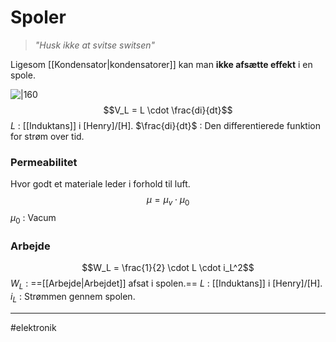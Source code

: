 # Spoler
> *"Husk ikke at svitse switsen"*

Ligesom [[Kondensator|kondensatorer]] kan man **ikke afsætte effekt** i en spole.

![|160](https://external-content.duckduckgo.com/iu/?u=https%3A%2F%2Fclipground.com%2Fimages%2Finductor-clipart-11.jpg&f=1&nofb=1&ipt=021d6a90a0352ce1d3f8da09c7f7a575fe42fbbfac1b645471a8829f2a018c63&ipo=images)
$$V_L = L \cdot \frac{di}{dt}$$
$L$ : [[Induktans]] i $[\text{Henry}]$/$[\text{H}]$.
$\frac{di}{dt}$ : Den differentierede funktion for strøm over tid.

### Permeabilitet
Hvor godt et materiale leder i forhold til luft.
$$\mu = \mu_v \cdot \mu_{0}$$
$\mu_0$ : Vacum

### Arbejde
$$W_L = \frac{1}{2} \cdot L \cdot i_L^2$$
$W_L$ : ==[[Arbejde|Arbejdet]] afsat i spolen.==
$L$ : [[Induktans]] i $[\text{Henry}]$/$[\text{H}]$.
$i_L$ : Strømmen gennem spolen.

---
#elektronik 